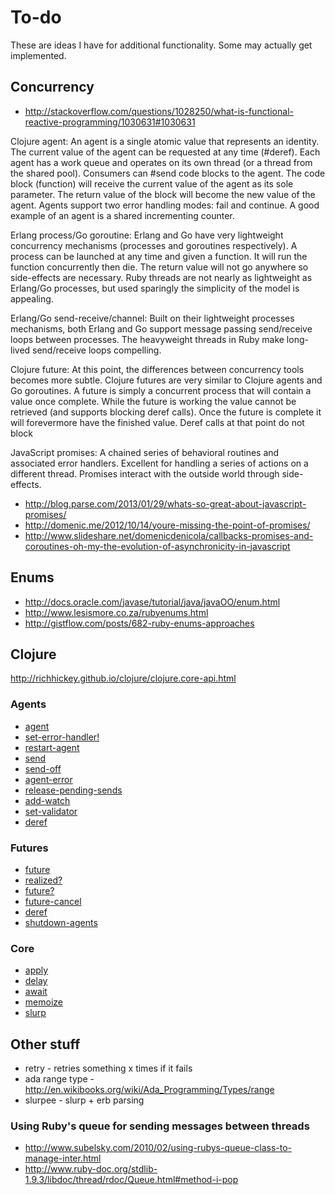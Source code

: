# To-do

These are ideas I have for additional functionality. Some may actually get implemented.

## Concurrency

* http://stackoverflow.com/questions/1028250/what-is-functional-reactive-programming/1030631#1030631

Clojure agent: An agent is a single atomic value that represents an identity. The current value
of the agent can be requested at any time (#deref). Each agent has a work queue and operates on
its own thread (or a thread from the shared pool). Consumers can #send code blocks to the
agent. The code block (function) will receive the current value of the agent as its sole
parameter. The return value of the block will become the new value of the agent. Agents support
two error handling modes: fail and continue. A good example of an agent is a shared incrementing
counter.

Erlang process/Go goroutine: Erlang and Go have very lightweight concurrency mechanisms
(processes and goroutines respectively). A process can be launched at any time and given
a function. It will run the function concurrently then die. The return value will not
go anywhere so side-effects are necessary. Ruby threads are not nearly as lightweight
as Erlang/Go processes, but used sparingly the simplicity of the model is appealing.

Erlang/Go send-receive/channel: Built on their lightweight processes mechanisms, both
Erlang and Go support message passing send/receive loops between processes. The heavyweight
threads in Ruby make long-lived send/receive loops compelling.

Clojure future: At this point, the differences between concurrency tools becomes more subtle.
Clojure futures are very similar to Clojure agents and Go goroutines. A future is simply a
concurrent process that will contain a value once complete. While the future is working
the value cannot be retrieved (and supports blocking deref calls). Once the future is
complete it will forevermore have the finished value. Deref calls at that point do not block

JavaScript promises: A chained series of behavioral routines and associated error handlers.
Excellent for handling a series of actions on a different thread. Promises interact with
the outside world through side-effects.

* http://blog.parse.com/2013/01/29/whats-so-great-about-javascript-promises/
* http://domenic.me/2012/10/14/youre-missing-the-point-of-promises/
* http://www.slideshare.net/domenicdenicola/callbacks-promises-and-coroutines-oh-my-the-evolution-of-asynchronicity-in-javascript

## Enums

* http://docs.oracle.com/javase/tutorial/java/javaOO/enum.html
* http://www.lesismore.co.za/rubyenums.html
* http://gistflow.com/posts/682-ruby-enums-approaches

## Clojure

http://richhickey.github.io/clojure/clojure.core-api.html

### Agents

* [agent](http://clojuredocs.org/clojure_core/clojure.core/agent)
* [set-error-handler!](http://clojuredocs.org/clojure_core/clojure.core/set-error-handler!)
* [restart-agent](http://clojuredocs.org/clojure_core/clojure.core/restart-agent)
* [send](http://clojuredocs.org/clojure_core/clojure.core/send)
* [send-off](http://clojuredocs.org/clojure_core/clojure.core/send-off)
* [agent-error](http://clojuredocs.org/clojure_core/clojure.core/agent-error)
* [release-pending-sends](http://clojuredocs.org/clojure_core/clojure.core/release-pending-sends)
* [add-watch](http://clojuredocs.org/clojure_core/clojure.core/add-watch)
* [set-validator](http://clojuredocs.org/clojure_core/clojure.core/set-validator!)
* [deref](http://clojuredocs.org/clojure_core/clojure.core/deref)

### Futures

* [future](http://clojuredocs.org/clojure_core/clojure.core/future)
* [realized?](http://clojuredocs.org/clojure_core/clojure.core/realized_q)
* [future?](http://clojuredocs.org/clojure_core/clojure.core/future_q)
* [future-cancel](http://clojuredocs.org/clojure_core/clojure.core/future-cancel)
* [deref](http://clojuredocs.org/clojure_core/clojure.core/deref)
* [shutdown-agents](http://clojuredocs.org/clojure_core/clojure.core/shutdown-agents)

### Core

* [apply](http://clojuredocs.org/clojure_core/clojure.core/apply)
* [delay](http://clojuredocs.org/clojure_core/clojure.core/delay)
* [await](http://clojuredocs.org/clojure_core/clojure.core/await)
* [memoize](http://clojuredocs.org/clojure_core/clojure.core/memoize)
* [slurp](http://clojuredocs.org/clojure_core/clojure.core/slurp)

## Other stuff

* retry - retries something x times if it fails
* ada range type - http://en.wikibooks.org/wiki/Ada_Programming/Types/range
* slurpee - slurp + erb parsing

### Using Ruby's queue for sending messages between threads

* http://www.subelsky.com/2010/02/using-rubys-queue-class-to-manage-inter.html
* http://www.ruby-doc.org/stdlib-1.9.3/libdoc/thread/rdoc/Queue.html#method-i-pop

